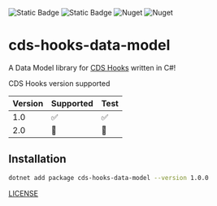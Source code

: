![Static Badge](https://img.shields.io/badge/.NET_Core_6.0-8A2BE2?logoColor=8A2BE2) ![Static Badge](https://img.shields.io/badge/C%23-8A2BE2?logoColor=8A2BE2) ![Nuget](https://img.shields.io/nuget/v/cds-hooks-data-model) ![Nuget](https://img.shields.io/nuget/dt/cds-hooks-data-model)

# cds-hooks-data-model

A Data Model library for [CDS Hooks](https://cds-hooks.org/) written in C#!

CDS Hooks version supported

| Version | Supported          | Test               |
| ------- | ------------------ | ------------------ |
| 1.0     | :white_check_mark: | :white_check_mark: |
| 2.0     | :construction:     | :construction:     |

## Installation

```bash
dotnet add package cds-hooks-data-model --version 1.0.0
```

[LICENSE](./LICENSE)
